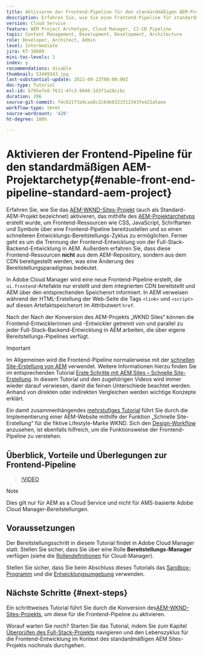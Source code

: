 ```yaml
---
title: Aktivieren der Frontend-Pipeline für den standardmäßigen AEM-Projektarchetyp
description: Erfahren Sie, wie Sie eine Frontend-Pipeline für standardmäßige AEM-Projekte aktivieren, um statische Ressourcen wie CSS, JavaScript, Schriftarten und Symbole schneller bereitzustellen. Ferner geht es um die Trennung der Frontend-Entwicklung von der Full-Stack-Backend-Entwicklung in AEM.
version: Cloud Service
feature: AEM Project Archetype, Cloud Manager, CI-CD Pipeline
topic: Content Management, Development, Development, Architecture
role: Developer, Architect, Admin
level: Intermediate
jira: KT-10689
mini-toc-levels: 1
index: y
recommendations: disable
thumbnail: 53409343.jpg
last-substantial-update: 2022-09-23T00:00:00Z
doc-type: Tutorial
exl-id: b795e7e8-f611-4fc3-9846-1d3f1a28ccbc
duration: 206
source-git-commit: f4c621f3a9caa8c2c64b8323312343fe421a5aee
workflow-type: tm+mt
source-wordcount: '428'
ht-degree: 100%

---
```


# Aktivieren der Frontend-Pipeline für den standardmäßigen AEM-Projektarchetyp{#enable-front-end-pipeline-standard-aem-project}

Erfahren Sie, wie Sie das [AEM-WKND-Sites-Projekt](https://github.com/adobe/aem-guides-wknd) (auch als Standard-AEM-Projekt bezeichnet) aktivieren, das mithilfe des [AEM-Projektarchetyps](https://github.com/adobe/aem-project-archetype) erstellt wurde, um Frontend-Ressourcen wie CSS, JavaScript, Schriftarten und Symbole über eine Frontend-Pipeline bereitzustellen und so einen schnelleren Entwicklungs-Bereitstellungs-Zyklus zu ermöglichen. Ferner geht es um die Trennung der Frontend-Entwicklung von der Full-Stack-Backend-Entwicklung in AEM. Außerdem erfahren Sie, dass diese Frontend-Ressourcen __nicht__ aus dem AEM-Repository, sondern aus dem CDN bereitgestellt werden, was eine Änderung des Bereitstellungsparadigmas bedeutet.


In Adobe Cloud Manager wird eine neue Frontend-Pipeline erstellt, die `ui.frontend`-Artefakte nur erstellt und dem integrierten CDN bereitstellt und AEM über den entsprechenden Speicherort informiert. In AEM verweisen während der HTML-Erstellung der Web-Seite die Tags `<link>` und `<script>` auf diesen Artefaktspeicherort im Attributwert `href`.

Nach der Nach der Konversion des AEM-Projekts „WKND Sites“ können die Frontend-Entwicklerinnen und -Entwickler getrennt von und parallel zu jeder Full-Stack-Backend-Entwicklung in AEM arbeiten, die über eigene Bereitstellungs-Pipelines verfügt.

>[!IMPORTANT]
>
>Im Allgemeinen wird die Frontend-Pipeline normalerweise mit der [schnellen Site-Erstellung von AEM](https://experienceleague.adobe.com/docs/experience-manager-cloud-service/content/sites/administering/site-creation/quick-site/overview.html?lang=de) verwendet. Weitere Informationen hierzu finden Sie im entsprechenden Tutorial [Erste Schritte mit AEM Sites – Schnelle Site-Erstellung](https://experienceleague.adobe.com/docs/experience-manager-learn/getting-started-wknd-tutorial-develop/site-template/overview.html?lang=de). In diesem Tutorial und den zugehörigen Videos wird immer wieder darauf verwiesen, damit die feinen Unterschiede beachtet werden. Anhand von direkten oder indirekten Vergleichen werden wichtige Konzepte erklärt.


Ein damit zusammenhängendes [mehrstufiges Tutorial](https://experienceleague.adobe.com/docs/experience-manager-learn/getting-started-wknd-tutorial-develop/site-template/overview.html?lang=de) führt Sie durch die Implementierung einer AEM-Website mithilfe der Funktion „Schnelle Site-Erstellung“ für die fiktive Lifestyle-Marke WKND. Sich den [Design-Workflow](https://experienceleague.adobe.com/docs/experience-manager-learn/getting-started-wknd-tutorial-develop/site-template/theming.html?lang=de) anzusehen, ist ebenfalls hilfreich, um die Funktionsweise der Frontend-Pipeline zu verstehen.

## Überblick, Vorteile und Überlegungen zur Frontend-Pipeline

>[!VIDEO](https://video.tv.adobe.com/v/3409343?quality=12&learn=on)


>[!NOTE]
>
>Dies gilt nur für AEM as a Cloud Service und nicht für AMS-basierte Adobe Cloud Manager-Bereitstellungen.

## Voraussetzungen

Der Bereitstellungsschritt in diesem Tutorial findet in Adobe Cloud Manager statt. Stellen Sie sicher, dass Sie über eine Rolle __Bereitstellungs-Manager__ verfügen (siehe die [Rollendefinitionen](https://experienceleague.adobe.com/docs/experience-manager-cloud-manager/content/requirements/users-and-roles.html?lang=de#role-definitions) für Cloud-Manager).

Stellen Sie sicher, dass Sie beim Abschluss dieses Tutorials das [Sandbox-Programm](https://experienceleague.adobe.com/docs/experience-manager-cloud-service/content/implementing/using-cloud-manager/programs/introduction-sandbox-programs.html?lang=de) und die [Entwicklungsumgebung](https://experienceleague.adobe.com/docs/experience-manager-cloud-service/content/implementing/using-cloud-manager/manage-environments.html?lang=de) verwenden.

## Nächste Schritte {#next-steps}

Ein schrittweises Tutorial führt Sie durch die Konversion des[AEM-WKND-Sites-Projekts](https://github.com/adobe/aem-guides-wknd), um diese für die Frontend-Pipeline zu aktivieren.

Worauf warten Sie noch? Starten Sie das Tutorial, indem Sie zum Kapitel [Überprüfen des Full-Stack-Projekts](review-uifrontend-module.md) navigieren und den Lebenszyklus für die Frontend-Entwicklung im Kontext des standardmäßigen AEM Sites-Projekts nochmals durchgehen.
